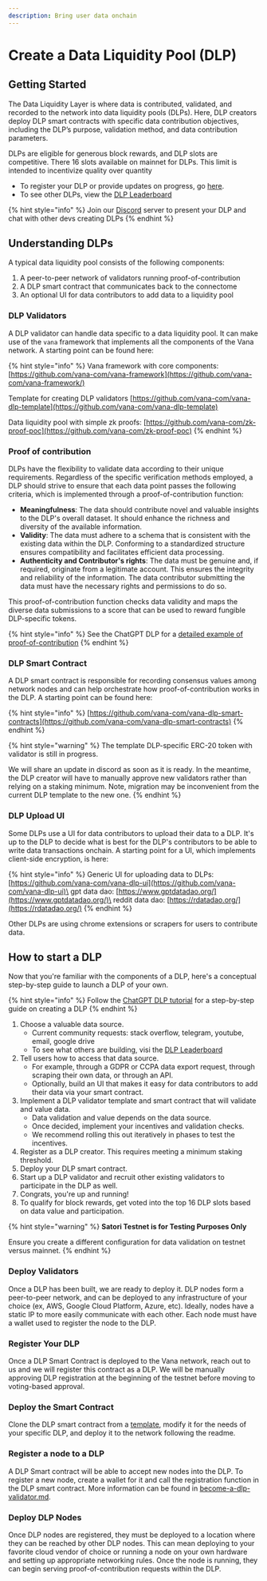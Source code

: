 ```yaml
---
description: Bring user data onchain
---
```


# Create a Data Liquidity Pool (DLP)

## Getting Started

The Data Liquidity Layer is where data is contributed, validated, and recorded to the network into data liquidity pools (DLPs). Here, DLP creators deploy DLP smart contracts with specific data contribution objectives, including the DLP’s purpose, validation method, and data contribution parameters.

DLPs are eligible for generous block rewards, and DLP slots are competitive. There 16 slots available on mainnet for DLPs. This limit is intended to incentivize quality over quantity

* To register your DLP or provide updates on progress, go [here](https://usevana.typeform.com/to/lYvFKKYY).
* To see other DLPs, view the [DLP Leaderboard](../../welcome-to-vana/dlp-leaderboard.md)

{% hint style="info" %}
Join our [Discord](https://discord.com/invite/Wv2vtBazMR) server to present your DLP and chat with other devs creating DLPs
{% endhint %}

## Understanding DLPs

A typical data liquidity pool consists of the following components:

1. A peer-to-peer network of validators running proof-of-contribution
2. A DLP smart contract that communicates back to the connectome&#x20;
3. An optional UI for data contributors to add data to a liquidity pool

### DLP Validators

A DLP validator can handle data specific to a data liquidity pool. It can make use of the `vana` framework that implements all the components of the Vana network. A starting point can be found here:&#x20;

{% hint style="info" %}
Vana framework with core components: [https://github.com/vana-com/vana-framework](https://github.com/vana-com/vana-framework/)

Template for creating DLP validators [https://github.com/vana-com/vana-dlp-template](https://github.com/vana-com/vana-dlp-template)

Data liquidity pool with simple zk proofs: [https://github.com/vana-com/zk-proof-poc](https://github.com/vana-com/zk-proof-poc)
{% endhint %}

### Proof of contribution

DLPs have the flexibility to validate data according to their unique requirements. Regardless of the specific verification methods employed, a DLP should strive to ensure that each data point passes the following criteria, which is implemented through a proof-of-contribution function:

* **Meaningfulness**: The data should contribute novel and valuable insights to the DLP's overall dataset. It should enhance the richness and diversity of the available information.
* **Validity**: The data must adhere to a schema that is consistent with the existing data within the DLP. Conforming to a standardized structure ensures compatibility and facilitates efficient data processing.
* **Authenticity and Contributor's rights**: The data must be genuine and, if required, originate from a legitimate account. This ensures the integrity and reliability of the information. The data contributor submitting the data must have the necessary rights and permissions to do so.&#x20;

This proof-of-contribution function checks data validity and maps the diverse data submissions to a score that can be used to reward fungible DLP-specific tokens.&#x20;

{% hint style="info" %}
See the ChatGPT DLP for a [detailed example of proof-of-contribution](https://github.com/vana-com/vana-dlp-chatgpt/blob/main/docs/proof\_of\_contribution.md)
{% endhint %}

### DLP Smart Contract

A DLP smart contract is responsible for recording consensus values among network nodes and can help orchestrate how proof-of-contribution works in the DLP. A starting point can be found here:

{% hint style="info" %}
[https://github.com/vana-com/vana-dlp-smart-contracts](https://github.com/vana-com/vana-dlp-smart-contracts)
{% endhint %}

{% hint style="warning" %}
The template DLP-specific ERC-20 token with validator is still in progress.&#x20;

We will share an update in discord as soon as it is ready. In the meantime, the DLP creator will have to manually approve new validators rather than relying on a staking minimum. Note, migration may be inconvenient from the current DLP template to the new one.&#x20;
{% endhint %}

### DLP Upload UI

Some DLPs use a UI for data contributors to upload their data to a DLP. It's up to the DLP to decide what is best for the DLP's contributors to be able to write data transactions onchain. A starting point for a UI, which implements client-side encryption, is here:&#x20;

{% hint style="info" %}
Generic UI for uploading data to DLPs: [https://github.com/vana-com/vana-dlp-ui](https://github.com/vana-com/vana-dlp-ui)\
gpt data dao:  [https://www.gptdatadao.org/](https://www.gptdatadao.org/)\
reddit data dao: [https://rdatadao.org/](https://rdatadao.org/)
{% endhint %}

Other DLPs are using chrome extensions or scrapers for users to contribute data.

## How to start a DLP

Now that you're familiar with the components of a DLP, here's a conceptual step-by-step guide to launch a DLP of your own.

{% hint style="info" %}
Follow the [ChatGPT DLP tutorial](https://github.com/vana-com/vana-dlp-chatgpt/blob/main/docs/running\_on\_testnet.md) for a step-by-step guide on creating a DLP
{% endhint %}

1. Choose a valuable data source.
   * Current community requests: stack overflow, telegram, youtube, email, google drive
   * To see what others are building, visi the [DLP Leaderboard](../../welcome-to-vana/dlp-leaderboard.md)
2. Tell users how to access that data source.
   * For example, through a GDPR or CCPA data export request, through scraping their own data, or through an API.&#x20;
   * Optionally, build an UI that makes it easy for data contributors to add their data via your smart contract.
3. Implement a DLP validator template and smart contract that will validate and value data.
   * Data validation and value depends on the data source.
   * Once decided, implement your incentives and validation checks.
   * We recommend rolling this out iteratively in phases to test the incentives.
4. Register as a DLP creator. This requires meeting a minimum staking threshold.&#x20;
5. Deploy your DLP smart contract.
6. Start up a DLP validator and recruit other existing validators to participate in the DLP as well.
7. Congrats, you're up and running!
8. To qualify for block rewards, get voted into the top 16 DLP slots based on data value and participation.

{% hint style="warning" %}
**Satori Testnet is for Testing Purposes Only**

Ensure you create a different configuration for data validation on testnet versus mainnet.
{% endhint %}

### Deploy Validators

Once a DLP has been built, we are ready to deploy it. DLP nodes form a peer-to-peer network, and can be deployed to any infrastructure of your choice (ex, AWS, Google Cloud Platform, Azure, etc). Ideally, nodes have a static IP to more easily communicate with each other. Each node must have a wallet used to register the node to the DLP.

### Register Your DLP

Once a DLP Smart Contract is deployed to the Vana network, reach out to us and we will register this contract as a DLP. We will be manually approving DLP registration at the beginning of the testnet before moving to voting-based approval.&#x20;

### Deploy the Smart Contract

Clone the DLP smart contract from a [template](https://github.com/vana-com/vana-dlp-smart-contracts), modify it for the needs of your specific DLP, and deploy it to the network following the readme.

### Register a node to a DLP

A DLP Smart contract will be able to accept new nodes into the DLP. To register a new node, create a wallet for it and call the registration function in the DLP smart contract. More information can be found in [become-a-dlp-validator.md](become-a-dlp-validator.md "mention").&#x20;

### Deploy DLP Nodes

Once DLP nodes are registered, they must be deployed to a location where they can be reached by other DLP nodes. This can mean deploying to your favorite cloud vendor of choice or running a node on your own hardware and setting up appropriate networking rules. Once the node is running, they can begin serving proof-of-contribution requests within the DLP.

